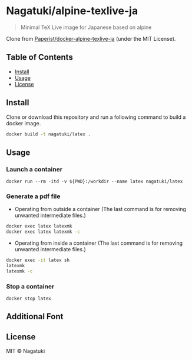 # Nagatuki/alpine-texlive-ja

<!-- [![Docker Automated build](https://img.shields.io/docker/automated/paperist/alpine-texlive-ja.svg)](https://hub.docker.com/r/paperist/alpine-texlive-ja/) -->
<!-- [![Docker Image Size](https://images.microbadger.com/badges/image/paperist/alpine-texlive-ja.svg)](https://microbadger.com/images/paperist/alpine-texlive-ja "Get your own image badge on microbadger.com") -->
<!-- [![standard-readme compliant](https://img.shields.io/badge/standard--readme-OK-green.svg)](https://github.com/RichardLitt/standard-readme) -->

> Minimal TeX Live image for Japanese based on alpine

Clone from [Paperist/docker-alpine-texlive-ja](https://github.com/Paperist/docker-alpine-texlive-ja) \(under the MIT License\).

## Table of Contents

- [Install](#install)
- [Usage](#usage)
- [License](#license)

## Install

Clone or download this repository and run a following command to build a docker image.

```bash
docker build -t nagatuki/latex .
```

## Usage

### Launch a container

```
docker run --rm -itd -v ${PWD}:/workdir --name latex nagatuki/latex
```

### Generate a pdf file

- Operating from outside a container 
(The last command is for removing unwanted intermediate files.)

```bash
docker exec latex latexmk
docker exec latex latexmk -c
```

- Operating from inside a container 
(The last command is for removing unwanted intermediate files.)

```bash
docker exec -it latex sh
latexmk
latexmk -c
```

### Stop a container

```
docker stop latex
```

## Additional Font

## License

MIT © Nagatuki
